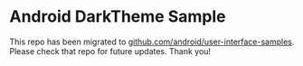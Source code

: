 
Android DarkTheme Sample
========================

This repo has been migrated to [github.com/android/user-interface-samples][1]. Please check that repo for future updates. Thank you!

[1]: https://github.com/android/user-interface-samples

